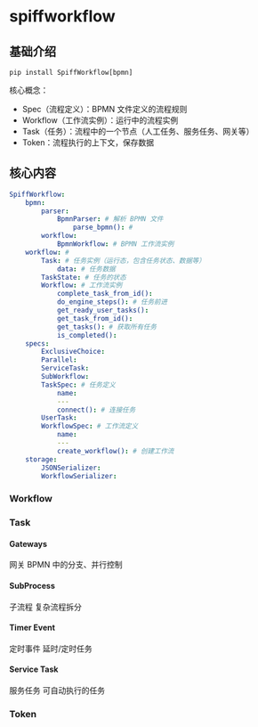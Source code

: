 # spiffworkflow


## 基础介绍


`pip install SpiffWorkflow[bpmn]`


核心概念：
- Spec（流程定义）：BPMN 文件定义的流程规则
- Workflow（工作流实例）：运行中的流程实例
- Task（任务）：流程中的一个节点（人工任务、服务任务、网关等）
- Token：流程执行的上下文，保存数据 


## 核心内容
```yaml
SpiffWorkflow:
    bpmn:
        parser:
            BpmnParser: # 解析 BPMN 文件
                parse_bpmn(): # 
        workflow:
            BpmnWorkflow: # BPMN 工作流实例
    workflow: # 
        Task: # 任务实例（运行态，包含任务状态、数据等）
            data: # 任务数据
        TaskState: # 任务的状态
        Workflow: # 工作流实例
            complete_task_from_id():
            do_engine_steps(): # 任务前进
            get_ready_user_tasks():
            get_task_from_id():
            get_tasks(): # 获取所有任务
            is_completed():
    specs:
        ExclusiveChoice:
        Parallel:
        ServiceTask:
        SubWorkflow:
        TaskSpec: # 任务定义
            name:
            ---
            connect(): # 连接任务
        UserTask:
        WorkflowSpec: # 工作流定义
            name:
            ---
            create_workflow(): # 创建工作流
    storage:
        JSONSerializer:
        WorkflowSerializer:
```


### Workflow


### Task

#### Gateways

网关
BPMN 中的分支、并行控制

#### SubProcess

子流程
复杂流程拆分


#### Timer Event

定时事件
延时/定时任务


#### Service Task

服务任务
可自动执行的任务


### Token